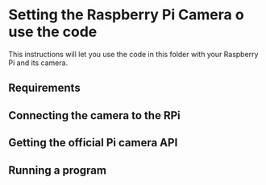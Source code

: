 # Setting the Raspberry Pi Camera o use the code
This instructions will let you use the code in this folder with your 
Raspberry Pi and its camera.

## Requirements

## Connecting the camera to the RPi

## Getting the official Pi camera API

## Running a program

